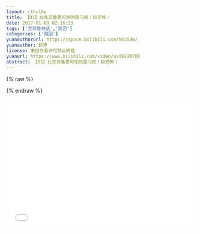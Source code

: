 ```yaml
---
layout: cthulhu
title: 【01】比克苏鲁更可怕的是刁民！巨恐怖！
date: 2017-01-09 02:16:23
tags: ['克苏鲁神话','跑团']
categories: ['跑团']
yuanauthorurl: https://space.bilibili.com/553536/
yuanauthor: 卸坤
license: 未经作者许可禁止转载
yuanurl: https://www.bilibili.com/video/av28220706
abstract: 【01】比克苏鲁更可怕的是刁民！巨恐怖！
---
```

{% raw %}
<style>
.hhw {
    position: relative;
    width: 100%;
    height: 0;
    padding-bottom: 69%;
}
.video {
    position: absolute;
    top: 0;
    left: 0;
    width: 100%;
    height: 100%;
}
</style>
{% endraw %}
<div class="hhw">
<iframe src="//player.bilibili.com/player.html?aid=7919902&cid=13002785&page=1" frameborder="0" allowfullscreen class="video"></iframe>
</div>